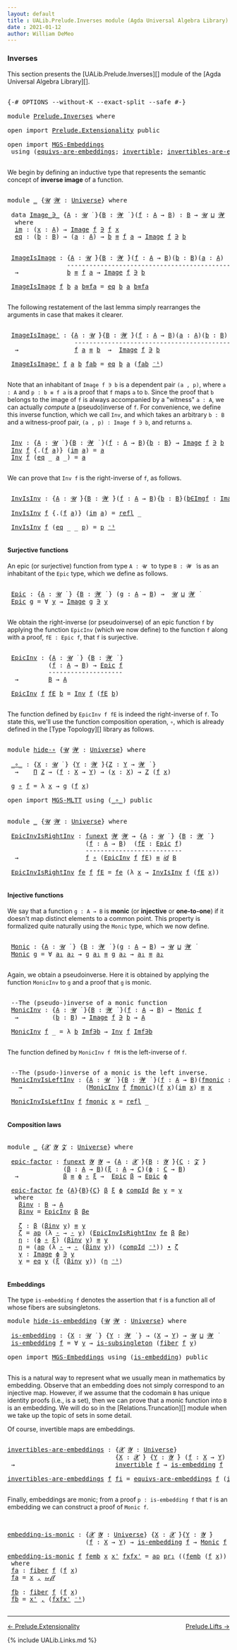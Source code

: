 ```yaml
---
layout: default
title : UALib.Prelude.Inverses module (Agda Universal Algebra Library)
date : 2021-01-12
author: William DeMeo
---
```


### <a id="inverses">Inverses</a>

This section presents the [UALib.Prelude.Inverses][] module of the [Agda Universal Algebra Library][].

<pre class="Agda">

<a id="290" class="Symbol">{-#</a> <a id="294" class="Keyword">OPTIONS</a> <a id="302" class="Pragma">--without-K</a> <a id="314" class="Pragma">--exact-split</a> <a id="328" class="Pragma">--safe</a> <a id="335" class="Symbol">#-}</a>

<a id="340" class="Keyword">module</a> <a id="347" href="Prelude.Inverses.html" class="Module">Prelude.Inverses</a> <a id="364" class="Keyword">where</a>

<a id="371" class="Keyword">open</a> <a id="376" class="Keyword">import</a> <a id="383" href="Prelude.Extensionality.html" class="Module">Prelude.Extensionality</a> <a id="406" class="Keyword">public</a>

<a id="414" class="Keyword">open</a> <a id="419" class="Keyword">import</a> <a id="426" href="MGS-Embeddings.html" class="Module">MGS-Embeddings</a>
 <a id="442" class="Keyword">using</a> <a id="448" class="Symbol">(</a><a id="449" href="MGS-Embeddings.html#1410" class="Function">equivs-are-embeddings</a><a id="470" class="Symbol">;</a> <a id="472" href="MGS-Equivalences.html#370" class="Function">invertible</a><a id="482" class="Symbol">;</a> <a id="484" href="MGS-Equivalences.html#2127" class="Function">invertibles-are-equivs</a><a id="506" class="Symbol">)</a> <a id="508" class="Keyword">public</a>

</pre>

We begin by defining an inductive type that represents the semantic concept of **inverse image** of a function.

<pre class="Agda">

<a id="655" class="Keyword">module</a> <a id="662" href="Prelude.Inverses.html#662" class="Module">_</a> <a id="664" class="Symbol">{</a><a id="665" href="Prelude.Inverses.html#665" class="Bound">𝓤</a> <a id="667" href="Prelude.Inverses.html#667" class="Bound">𝓦</a> <a id="669" class="Symbol">:</a> <a id="671" href="Agda.Primitive.html#423" class="Postulate">Universe</a><a id="679" class="Symbol">}</a> <a id="681" class="Keyword">where</a>

 <a id="689" class="Keyword">data</a> <a id="694" href="Prelude.Inverses.html#694" class="Datatype Operator">Image_∋_</a> <a id="703" class="Symbol">{</a><a id="704" href="Prelude.Inverses.html#704" class="Bound">A</a> <a id="706" class="Symbol">:</a> <a id="708" href="Prelude.Inverses.html#665" class="Bound">𝓤</a> <a id="710" href="Universes.html#403" class="Function Operator">̇</a> <a id="712" class="Symbol">}{</a><a id="714" href="Prelude.Inverses.html#714" class="Bound">B</a> <a id="716" class="Symbol">:</a> <a id="718" href="Prelude.Inverses.html#667" class="Bound">𝓦</a> <a id="720" href="Universes.html#403" class="Function Operator">̇</a> <a id="722" class="Symbol">}(</a><a id="724" href="Prelude.Inverses.html#724" class="Bound">f</a> <a id="726" class="Symbol">:</a> <a id="728" href="Prelude.Inverses.html#704" class="Bound">A</a> <a id="730" class="Symbol">→</a> <a id="732" href="Prelude.Inverses.html#714" class="Bound">B</a><a id="733" class="Symbol">)</a> <a id="735" class="Symbol">:</a> <a id="737" href="Prelude.Inverses.html#714" class="Bound">B</a> <a id="739" class="Symbol">→</a> <a id="741" href="Prelude.Inverses.html#665" class="Bound">𝓤</a> <a id="743" href="Agda.Primitive.html#636" class="Primitive Operator">⊔</a> <a id="745" href="Prelude.Inverses.html#667" class="Bound">𝓦</a> <a id="747" href="Universes.html#403" class="Function Operator">̇</a>
  <a id="751" class="Keyword">where</a>
  <a id="759" href="Prelude.Inverses.html#759" class="InductiveConstructor">im</a> <a id="762" class="Symbol">:</a> <a id="764" class="Symbol">(</a><a id="765" href="Prelude.Inverses.html#765" class="Bound">x</a> <a id="767" class="Symbol">:</a> <a id="769" href="Prelude.Inverses.html#704" class="Bound">A</a><a id="770" class="Symbol">)</a> <a id="772" class="Symbol">→</a> <a id="774" href="Prelude.Inverses.html#694" class="Datatype Operator">Image</a> <a id="780" href="Prelude.Inverses.html#724" class="Bound">f</a> <a id="782" href="Prelude.Inverses.html#694" class="Datatype Operator">∋</a> <a id="784" href="Prelude.Inverses.html#724" class="Bound">f</a> <a id="786" href="Prelude.Inverses.html#765" class="Bound">x</a>
  <a id="790" href="Prelude.Inverses.html#790" class="InductiveConstructor">eq</a> <a id="793" class="Symbol">:</a> <a id="795" class="Symbol">(</a><a id="796" href="Prelude.Inverses.html#796" class="Bound">b</a> <a id="798" class="Symbol">:</a> <a id="800" href="Prelude.Inverses.html#714" class="Bound">B</a><a id="801" class="Symbol">)</a> <a id="803" class="Symbol">→</a> <a id="805" class="Symbol">(</a><a id="806" href="Prelude.Inverses.html#806" class="Bound">a</a> <a id="808" class="Symbol">:</a> <a id="810" href="Prelude.Inverses.html#704" class="Bound">A</a><a id="811" class="Symbol">)</a> <a id="813" class="Symbol">→</a> <a id="815" href="Prelude.Inverses.html#796" class="Bound">b</a> <a id="817" href="Prelude.Equality.html#1231" class="Datatype Operator">≡</a> <a id="819" href="Prelude.Inverses.html#724" class="Bound">f</a> <a id="821" href="Prelude.Inverses.html#806" class="Bound">a</a> <a id="823" class="Symbol">→</a> <a id="825" href="Prelude.Inverses.html#694" class="Datatype Operator">Image</a> <a id="831" href="Prelude.Inverses.html#724" class="Bound">f</a> <a id="833" href="Prelude.Inverses.html#694" class="Datatype Operator">∋</a> <a id="835" href="Prelude.Inverses.html#796" class="Bound">b</a>


 <a id="840" href="Prelude.Inverses.html#840" class="Function">ImageIsImage</a> <a id="853" class="Symbol">:</a> <a id="855" class="Symbol">{</a><a id="856" href="Prelude.Inverses.html#856" class="Bound">A</a> <a id="858" class="Symbol">:</a> <a id="860" href="Prelude.Inverses.html#665" class="Bound">𝓤</a> <a id="862" href="Universes.html#403" class="Function Operator">̇</a><a id="863" class="Symbol">}{</a><a id="865" href="Prelude.Inverses.html#865" class="Bound">B</a> <a id="867" class="Symbol">:</a> <a id="869" href="Prelude.Inverses.html#667" class="Bound">𝓦</a> <a id="871" href="Universes.html#403" class="Function Operator">̇</a><a id="872" class="Symbol">}(</a><a id="874" href="Prelude.Inverses.html#874" class="Bound">f</a> <a id="876" class="Symbol">:</a> <a id="878" href="Prelude.Inverses.html#856" class="Bound">A</a> <a id="880" class="Symbol">→</a> <a id="882" href="Prelude.Inverses.html#865" class="Bound">B</a><a id="883" class="Symbol">)(</a><a id="885" href="Prelude.Inverses.html#885" class="Bound">b</a> <a id="887" class="Symbol">:</a> <a id="889" href="Prelude.Inverses.html#865" class="Bound">B</a><a id="890" class="Symbol">)(</a><a id="892" href="Prelude.Inverses.html#892" class="Bound">a</a> <a id="894" class="Symbol">:</a> <a id="896" href="Prelude.Inverses.html#856" class="Bound">A</a><a id="897" class="Symbol">)</a>
                <a id="915" class="Comment">---------------------------------------------</a>
  <a id="963" class="Symbol">→</a>             <a id="977" href="Prelude.Inverses.html#885" class="Bound">b</a> <a id="979" href="Prelude.Equality.html#1231" class="Datatype Operator">≡</a> <a id="981" href="Prelude.Inverses.html#874" class="Bound">f</a> <a id="983" href="Prelude.Inverses.html#892" class="Bound">a</a> <a id="985" class="Symbol">→</a> <a id="987" href="Prelude.Inverses.html#694" class="Datatype Operator">Image</a> <a id="993" href="Prelude.Inverses.html#874" class="Bound">f</a> <a id="995" href="Prelude.Inverses.html#694" class="Datatype Operator">∋</a> <a id="997" href="Prelude.Inverses.html#885" class="Bound">b</a>

 <a id="1001" href="Prelude.Inverses.html#840" class="Function">ImageIsImage</a> <a id="1014" href="Prelude.Inverses.html#1014" class="Bound">f</a> <a id="1016" href="Prelude.Inverses.html#1016" class="Bound">b</a> <a id="1018" href="Prelude.Inverses.html#1018" class="Bound">a</a> <a id="1020" href="Prelude.Inverses.html#1020" class="Bound">b≡fa</a> <a id="1025" class="Symbol">=</a> <a id="1027" href="Prelude.Inverses.html#790" class="InductiveConstructor">eq</a> <a id="1030" href="Prelude.Inverses.html#1016" class="Bound">b</a> <a id="1032" href="Prelude.Inverses.html#1018" class="Bound">a</a> <a id="1034" href="Prelude.Inverses.html#1020" class="Bound">b≡fa</a>

</pre>

The following restatement of the last lemma simply rearranges the arguments in case that makes it clearer.

<pre class="Agda">

 <a id="1175" href="Prelude.Inverses.html#1175" class="Function">ImageIsImage&#39;</a> <a id="1189" class="Symbol">:</a> <a id="1191" class="Symbol">{</a><a id="1192" href="Prelude.Inverses.html#1192" class="Bound">A</a> <a id="1194" class="Symbol">:</a> <a id="1196" href="Prelude.Inverses.html#665" class="Bound">𝓤</a> <a id="1198" href="Universes.html#403" class="Function Operator">̇</a><a id="1199" class="Symbol">}{</a><a id="1201" href="Prelude.Inverses.html#1201" class="Bound">B</a> <a id="1203" class="Symbol">:</a> <a id="1205" href="Prelude.Inverses.html#667" class="Bound">𝓦</a> <a id="1207" href="Universes.html#403" class="Function Operator">̇</a><a id="1208" class="Symbol">}(</a><a id="1210" href="Prelude.Inverses.html#1210" class="Bound">f</a> <a id="1212" class="Symbol">:</a> <a id="1214" href="Prelude.Inverses.html#1192" class="Bound">A</a> <a id="1216" class="Symbol">→</a> <a id="1218" href="Prelude.Inverses.html#1201" class="Bound">B</a><a id="1219" class="Symbol">)(</a><a id="1221" href="Prelude.Inverses.html#1221" class="Bound">a</a> <a id="1223" class="Symbol">:</a> <a id="1225" href="Prelude.Inverses.html#1192" class="Bound">A</a><a id="1226" class="Symbol">)(</a><a id="1228" href="Prelude.Inverses.html#1228" class="Bound">b</a> <a id="1230" class="Symbol">:</a> <a id="1232" href="Prelude.Inverses.html#1201" class="Bound">B</a><a id="1233" class="Symbol">)</a>
                  <a id="1253" class="Comment">---------------------------------------------</a>
  <a id="1301" class="Symbol">→</a>               <a id="1317" href="Prelude.Inverses.html#1210" class="Bound">f</a> <a id="1319" href="Prelude.Inverses.html#1221" class="Bound">a</a> <a id="1321" href="Prelude.Equality.html#1231" class="Datatype Operator">≡</a> <a id="1323" href="Prelude.Inverses.html#1228" class="Bound">b</a>  <a id="1326" class="Symbol">→</a>  <a id="1329" href="Prelude.Inverses.html#694" class="Datatype Operator">Image</a> <a id="1335" href="Prelude.Inverses.html#1210" class="Bound">f</a> <a id="1337" href="Prelude.Inverses.html#694" class="Datatype Operator">∋</a> <a id="1339" href="Prelude.Inverses.html#1228" class="Bound">b</a>

 <a id="1343" href="Prelude.Inverses.html#1175" class="Function">ImageIsImage&#39;</a> <a id="1357" href="Prelude.Inverses.html#1357" class="Bound">f</a> <a id="1359" href="Prelude.Inverses.html#1359" class="Bound">a</a> <a id="1361" href="Prelude.Inverses.html#1361" class="Bound">b</a> <a id="1363" href="Prelude.Inverses.html#1363" class="Bound">fab</a> <a id="1367" class="Symbol">=</a> <a id="1369" href="Prelude.Inverses.html#790" class="InductiveConstructor">eq</a> <a id="1372" href="Prelude.Inverses.html#1361" class="Bound">b</a> <a id="1374" href="Prelude.Inverses.html#1359" class="Bound">a</a> <a id="1376" class="Symbol">(</a><a id="1377" href="Prelude.Inverses.html#1363" class="Bound">fab</a> <a id="1381" href="MGS-MLTT.html#6125" class="Function Operator">⁻¹</a><a id="1383" class="Symbol">)</a>

</pre>

Note that an inhabitant of `Image f ∋ b` is a dependent pair `(a , p)`, where `a : A` and `p : b ≡ f a` is a proof that `f` maps `a` to `b`.  Since the proof that `b` belongs to the image of `f` is always accompanied by a "witness" `a : A`, we can actually *compute* a (pseudo)inverse of `f`. For convenience, we define this inverse function, which we call `Inv`, and which takes an arbitrary `b : B` and a witness-proof pair, `(a , p) : Image f ∋ b`, and returns `a`.

<pre class="Agda">

 <a id="1883" href="Prelude.Inverses.html#1883" class="Function">Inv</a> <a id="1887" class="Symbol">:</a> <a id="1889" class="Symbol">{</a><a id="1890" href="Prelude.Inverses.html#1890" class="Bound">A</a> <a id="1892" class="Symbol">:</a> <a id="1894" href="Prelude.Inverses.html#665" class="Bound">𝓤</a> <a id="1896" href="Universes.html#403" class="Function Operator">̇</a> <a id="1898" class="Symbol">}{</a><a id="1900" href="Prelude.Inverses.html#1900" class="Bound">B</a> <a id="1902" class="Symbol">:</a> <a id="1904" href="Prelude.Inverses.html#667" class="Bound">𝓦</a> <a id="1906" href="Universes.html#403" class="Function Operator">̇</a> <a id="1908" class="Symbol">}(</a><a id="1910" href="Prelude.Inverses.html#1910" class="Bound">f</a> <a id="1912" class="Symbol">:</a> <a id="1914" href="Prelude.Inverses.html#1890" class="Bound">A</a> <a id="1916" class="Symbol">→</a> <a id="1918" href="Prelude.Inverses.html#1900" class="Bound">B</a><a id="1919" class="Symbol">){</a><a id="1921" href="Prelude.Inverses.html#1921" class="Bound">b</a> <a id="1923" class="Symbol">:</a> <a id="1925" href="Prelude.Inverses.html#1900" class="Bound">B</a><a id="1926" class="Symbol">}</a> <a id="1928" class="Symbol">→</a> <a id="1930" href="Prelude.Inverses.html#694" class="Datatype Operator">Image</a> <a id="1936" href="Prelude.Inverses.html#1910" class="Bound">f</a> <a id="1938" href="Prelude.Inverses.html#694" class="Datatype Operator">∋</a> <a id="1940" href="Prelude.Inverses.html#1921" class="Bound">b</a>  <a id="1943" class="Symbol">→</a>  <a id="1946" href="Prelude.Inverses.html#1890" class="Bound">A</a>
 <a id="1949" href="Prelude.Inverses.html#1883" class="Function">Inv</a> <a id="1953" href="Prelude.Inverses.html#1953" class="Bound">f</a> <a id="1955" class="Symbol">{</a><a id="1956" class="DottedPattern Symbol">.(</a><a id="1958" href="Prelude.Inverses.html#1953" class="DottedPattern Bound">f</a> <a id="1960" href="Prelude.Inverses.html#1968" class="DottedPattern Bound">a</a><a id="1961" class="DottedPattern Symbol">)</a><a id="1962" class="Symbol">}</a> <a id="1964" class="Symbol">(</a><a id="1965" href="Prelude.Inverses.html#759" class="InductiveConstructor">im</a> <a id="1968" href="Prelude.Inverses.html#1968" class="Bound">a</a><a id="1969" class="Symbol">)</a> <a id="1971" class="Symbol">=</a> <a id="1973" href="Prelude.Inverses.html#1968" class="Bound">a</a>
 <a id="1976" href="Prelude.Inverses.html#1883" class="Function">Inv</a> <a id="1980" href="Prelude.Inverses.html#1980" class="Bound">f</a> <a id="1982" class="Symbol">(</a><a id="1983" href="Prelude.Inverses.html#790" class="InductiveConstructor">eq</a> <a id="1986" class="Symbol">_</a> <a id="1988" href="Prelude.Inverses.html#1988" class="Bound">a</a> <a id="1990" class="Symbol">_)</a> <a id="1993" class="Symbol">=</a> <a id="1995" href="Prelude.Inverses.html#1988" class="Bound">a</a>

</pre>

We can prove that `Inv f` is the right-inverse of `f`, as follows.

<pre class="Agda">

 <a id="2093" href="Prelude.Inverses.html#2093" class="Function">InvIsInv</a> <a id="2102" class="Symbol">:</a> <a id="2104" class="Symbol">{</a><a id="2105" href="Prelude.Inverses.html#2105" class="Bound">A</a> <a id="2107" class="Symbol">:</a> <a id="2109" href="Prelude.Inverses.html#665" class="Bound">𝓤</a> <a id="2111" href="Universes.html#403" class="Function Operator">̇</a><a id="2112" class="Symbol">}{</a><a id="2114" href="Prelude.Inverses.html#2114" class="Bound">B</a> <a id="2116" class="Symbol">:</a> <a id="2118" href="Prelude.Inverses.html#667" class="Bound">𝓦</a> <a id="2120" href="Universes.html#403" class="Function Operator">̇</a><a id="2121" class="Symbol">}(</a><a id="2123" href="Prelude.Inverses.html#2123" class="Bound">f</a> <a id="2125" class="Symbol">:</a> <a id="2127" href="Prelude.Inverses.html#2105" class="Bound">A</a> <a id="2129" class="Symbol">→</a> <a id="2131" href="Prelude.Inverses.html#2114" class="Bound">B</a><a id="2132" class="Symbol">){</a><a id="2134" href="Prelude.Inverses.html#2134" class="Bound">b</a> <a id="2136" class="Symbol">:</a> <a id="2138" href="Prelude.Inverses.html#2114" class="Bound">B</a><a id="2139" class="Symbol">}(</a><a id="2141" href="Prelude.Inverses.html#2141" class="Bound">b∈Imgf</a> <a id="2148" class="Symbol">:</a> <a id="2150" href="Prelude.Inverses.html#694" class="Datatype Operator">Image</a> <a id="2156" href="Prelude.Inverses.html#2123" class="Bound">f</a> <a id="2158" href="Prelude.Inverses.html#694" class="Datatype Operator">∋</a> <a id="2160" href="Prelude.Inverses.html#2134" class="Bound">b</a><a id="2161" class="Symbol">)</a> <a id="2163" class="Symbol">→</a> <a id="2165" href="Prelude.Inverses.html#2123" class="Bound">f</a><a id="2166" class="Symbol">(</a><a id="2167" href="Prelude.Inverses.html#1883" class="Function">Inv</a> <a id="2171" href="Prelude.Inverses.html#2123" class="Bound">f</a> <a id="2173" href="Prelude.Inverses.html#2141" class="Bound">b∈Imgf</a><a id="2179" class="Symbol">)</a> <a id="2181" href="Prelude.Equality.html#1231" class="Datatype Operator">≡</a> <a id="2183" href="Prelude.Inverses.html#2134" class="Bound">b</a>

 <a id="2187" href="Prelude.Inverses.html#2093" class="Function">InvIsInv</a> <a id="2196" href="Prelude.Inverses.html#2196" class="Bound">f</a> <a id="2198" class="Symbol">{</a><a id="2199" class="DottedPattern Symbol">.(</a><a id="2201" href="Prelude.Inverses.html#2196" class="DottedPattern Bound">f</a> <a id="2203" href="Prelude.Inverses.html#2211" class="DottedPattern Bound">a</a><a id="2204" class="DottedPattern Symbol">)</a><a id="2205" class="Symbol">}</a> <a id="2207" class="Symbol">(</a><a id="2208" href="Prelude.Inverses.html#759" class="InductiveConstructor">im</a> <a id="2211" href="Prelude.Inverses.html#2211" class="Bound">a</a><a id="2212" class="Symbol">)</a> <a id="2214" class="Symbol">=</a> <a id="2216" href="Prelude.Equality.html#1413" class="InductiveConstructor">refl</a> <a id="2221" class="Symbol">_</a>

 <a id="2225" href="Prelude.Inverses.html#2093" class="Function">InvIsInv</a> <a id="2234" href="Prelude.Inverses.html#2234" class="Bound">f</a> <a id="2236" class="Symbol">(</a><a id="2237" href="Prelude.Inverses.html#790" class="InductiveConstructor">eq</a> <a id="2240" class="Symbol">_</a> <a id="2242" class="Symbol">_</a> <a id="2244" href="Prelude.Inverses.html#2244" class="Bound">p</a><a id="2245" class="Symbol">)</a> <a id="2247" class="Symbol">=</a> <a id="2249" href="Prelude.Inverses.html#2244" class="Bound">p</a> <a id="2251" href="MGS-MLTT.html#6125" class="Function Operator">⁻¹</a>

</pre>





#### <a id="surjective-functions">Surjective functions</a>

An epic (or surjective) function from type `A : 𝓤 ̇` to type `B : 𝓦 ̇` is as an inhabitant of the `Epic` type, which we define as follows.

<pre class="Agda">

 <a id="2486" href="Prelude.Inverses.html#2486" class="Function">Epic</a> <a id="2491" class="Symbol">:</a> <a id="2493" class="Symbol">{</a><a id="2494" href="Prelude.Inverses.html#2494" class="Bound">A</a> <a id="2496" class="Symbol">:</a> <a id="2498" href="Prelude.Inverses.html#665" class="Bound">𝓤</a> <a id="2500" href="Universes.html#403" class="Function Operator">̇</a> <a id="2502" class="Symbol">}</a> <a id="2504" class="Symbol">{</a><a id="2505" href="Prelude.Inverses.html#2505" class="Bound">B</a> <a id="2507" class="Symbol">:</a> <a id="2509" href="Prelude.Inverses.html#667" class="Bound">𝓦</a> <a id="2511" href="Universes.html#403" class="Function Operator">̇</a> <a id="2513" class="Symbol">}</a> <a id="2515" class="Symbol">(</a><a id="2516" href="Prelude.Inverses.html#2516" class="Bound">g</a> <a id="2518" class="Symbol">:</a> <a id="2520" href="Prelude.Inverses.html#2494" class="Bound">A</a> <a id="2522" class="Symbol">→</a> <a id="2524" href="Prelude.Inverses.html#2505" class="Bound">B</a><a id="2525" class="Symbol">)</a> <a id="2527" class="Symbol">→</a>  <a id="2530" href="Prelude.Inverses.html#665" class="Bound">𝓤</a> <a id="2532" href="Agda.Primitive.html#636" class="Primitive Operator">⊔</a> <a id="2534" href="Prelude.Inverses.html#667" class="Bound">𝓦</a> <a id="2536" href="Universes.html#403" class="Function Operator">̇</a>
 <a id="2539" href="Prelude.Inverses.html#2486" class="Function">Epic</a> <a id="2544" href="Prelude.Inverses.html#2544" class="Bound">g</a> <a id="2546" class="Symbol">=</a> <a id="2548" class="Symbol">∀</a> <a id="2550" href="Prelude.Inverses.html#2550" class="Bound">y</a> <a id="2552" class="Symbol">→</a> <a id="2554" href="Prelude.Inverses.html#694" class="Datatype Operator">Image</a> <a id="2560" href="Prelude.Inverses.html#2544" class="Bound">g</a> <a id="2562" href="Prelude.Inverses.html#694" class="Datatype Operator">∋</a> <a id="2564" href="Prelude.Inverses.html#2550" class="Bound">y</a>

</pre>

We obtain the right-inverse (or pseudoinverse) of an epic function `f` by applying the function `EpicInv` (which we now define) to the function `f` along with a proof, `fE : Epic f`, that `f` is surjective.

<pre class="Agda">

 <a id="2802" href="Prelude.Inverses.html#2802" class="Function">EpicInv</a> <a id="2810" class="Symbol">:</a> <a id="2812" class="Symbol">{</a><a id="2813" href="Prelude.Inverses.html#2813" class="Bound">A</a> <a id="2815" class="Symbol">:</a> <a id="2817" href="Prelude.Inverses.html#665" class="Bound">𝓤</a> <a id="2819" href="Universes.html#403" class="Function Operator">̇</a> <a id="2821" class="Symbol">}</a> <a id="2823" class="Symbol">{</a><a id="2824" href="Prelude.Inverses.html#2824" class="Bound">B</a> <a id="2826" class="Symbol">:</a> <a id="2828" href="Prelude.Inverses.html#667" class="Bound">𝓦</a> <a id="2830" href="Universes.html#403" class="Function Operator">̇</a> <a id="2832" class="Symbol">}</a>
           <a id="2845" class="Symbol">(</a><a id="2846" href="Prelude.Inverses.html#2846" class="Bound">f</a> <a id="2848" class="Symbol">:</a> <a id="2850" href="Prelude.Inverses.html#2813" class="Bound">A</a> <a id="2852" class="Symbol">→</a> <a id="2854" href="Prelude.Inverses.html#2824" class="Bound">B</a><a id="2855" class="Symbol">)</a> <a id="2857" class="Symbol">→</a> <a id="2859" href="Prelude.Inverses.html#2486" class="Function">Epic</a> <a id="2864" href="Prelude.Inverses.html#2846" class="Bound">f</a>
           <a id="2877" class="Comment">--------------------</a>
  <a id="2900" class="Symbol">→</a>        <a id="2909" href="Prelude.Inverses.html#2824" class="Bound">B</a> <a id="2911" class="Symbol">→</a> <a id="2913" href="Prelude.Inverses.html#2813" class="Bound">A</a>

 <a id="2917" href="Prelude.Inverses.html#2802" class="Function">EpicInv</a> <a id="2925" href="Prelude.Inverses.html#2925" class="Bound">f</a> <a id="2927" href="Prelude.Inverses.html#2927" class="Bound">fE</a> <a id="2930" href="Prelude.Inverses.html#2930" class="Bound">b</a> <a id="2932" class="Symbol">=</a> <a id="2934" href="Prelude.Inverses.html#1883" class="Function">Inv</a> <a id="2938" href="Prelude.Inverses.html#2925" class="Bound">f</a> <a id="2940" class="Symbol">(</a><a id="2941" href="Prelude.Inverses.html#2927" class="Bound">fE</a> <a id="2944" href="Prelude.Inverses.html#2930" class="Bound">b</a><a id="2945" class="Symbol">)</a>

</pre>

The function defined by `EpicInv f fE` is indeed the right-inverse of `f`. To state this, we'll use the function composition operation, `∘`, which is already defined in the [Type Topology][] library as follows.

<pre class="Agda">

<a id="3186" class="Keyword">module</a> <a id="hide-∘"></a><a id="3193" href="Prelude.Inverses.html#3193" class="Module">hide-∘</a> <a id="3200" class="Symbol">{</a><a id="3201" href="Prelude.Inverses.html#3201" class="Bound">𝓤</a> <a id="3203" href="Prelude.Inverses.html#3203" class="Bound">𝓦</a> <a id="3205" class="Symbol">:</a> <a id="3207" href="Agda.Primitive.html#423" class="Postulate">Universe</a><a id="3215" class="Symbol">}</a> <a id="3217" class="Keyword">where</a>

 <a id="hide-∘._∘_"></a><a id="3225" href="Prelude.Inverses.html#3225" class="Function Operator">_∘_</a> <a id="3229" class="Symbol">:</a> <a id="3231" class="Symbol">{</a><a id="3232" href="Prelude.Inverses.html#3232" class="Bound">X</a> <a id="3234" class="Symbol">:</a> <a id="3236" href="Prelude.Inverses.html#3201" class="Bound">𝓤</a> <a id="3238" href="Universes.html#403" class="Function Operator">̇</a> <a id="3240" class="Symbol">}</a> <a id="3242" class="Symbol">{</a><a id="3243" href="Prelude.Inverses.html#3243" class="Bound">Y</a> <a id="3245" class="Symbol">:</a> <a id="3247" href="Prelude.Inverses.html#3203" class="Bound">𝓦</a> <a id="3249" href="Universes.html#403" class="Function Operator">̇</a><a id="3250" class="Symbol">}{</a><a id="3252" href="Prelude.Inverses.html#3252" class="Bound">Z</a> <a id="3254" class="Symbol">:</a> <a id="3256" href="Prelude.Inverses.html#3243" class="Bound">Y</a> <a id="3258" class="Symbol">→</a> <a id="3260" href="Prelude.Inverses.html#3203" class="Bound">𝓦</a> <a id="3262" href="Universes.html#403" class="Function Operator">̇</a> <a id="3264" class="Symbol">}</a>
  <a id="3268" class="Symbol">→</a>    <a id="3273" href="MGS-MLTT.html#3562" class="Function">Π</a> <a id="3275" href="Prelude.Inverses.html#3252" class="Bound">Z</a> <a id="3277" class="Symbol">→</a> <a id="3279" class="Symbol">(</a><a id="3280" href="Prelude.Inverses.html#3280" class="Bound">f</a> <a id="3282" class="Symbol">:</a> <a id="3284" href="Prelude.Inverses.html#3232" class="Bound">X</a> <a id="3286" class="Symbol">→</a> <a id="3288" href="Prelude.Inverses.html#3243" class="Bound">Y</a><a id="3289" class="Symbol">)</a> <a id="3291" class="Symbol">→</a> <a id="3293" class="Symbol">(</a><a id="3294" href="Prelude.Inverses.html#3294" class="Bound">x</a> <a id="3296" class="Symbol">:</a> <a id="3298" href="Prelude.Inverses.html#3232" class="Bound">X</a><a id="3299" class="Symbol">)</a> <a id="3301" class="Symbol">→</a> <a id="3303" href="Prelude.Inverses.html#3252" class="Bound">Z</a> <a id="3305" class="Symbol">(</a><a id="3306" href="Prelude.Inverses.html#3280" class="Bound">f</a> <a id="3308" href="Prelude.Inverses.html#3294" class="Bound">x</a><a id="3309" class="Symbol">)</a>

 <a id="3313" href="Prelude.Inverses.html#3313" class="Bound">g</a> <a id="3315" href="Prelude.Inverses.html#3225" class="Function Operator">∘</a> <a id="3317" href="Prelude.Inverses.html#3317" class="Bound">f</a> <a id="3319" class="Symbol">=</a> <a id="3321" class="Symbol">λ</a> <a id="3323" href="Prelude.Inverses.html#3323" class="Bound">x</a> <a id="3325" class="Symbol">→</a> <a id="3327" href="Prelude.Inverses.html#3313" class="Bound">g</a> <a id="3329" class="Symbol">(</a><a id="3330" href="Prelude.Inverses.html#3317" class="Bound">f</a> <a id="3332" href="Prelude.Inverses.html#3323" class="Bound">x</a><a id="3333" class="Symbol">)</a>

<a id="3336" class="Keyword">open</a> <a id="3341" class="Keyword">import</a> <a id="3348" href="MGS-MLTT.html" class="Module">MGS-MLTT</a> <a id="3357" class="Keyword">using</a> <a id="3363" class="Symbol">(</a><a id="3364" href="MGS-MLTT.html#3813" class="Function Operator">_∘_</a><a id="3367" class="Symbol">)</a> <a id="3369" class="Keyword">public</a>


<a id="3378" class="Keyword">module</a> <a id="3385" href="Prelude.Inverses.html#3385" class="Module">_</a> <a id="3387" class="Symbol">{</a><a id="3388" href="Prelude.Inverses.html#3388" class="Bound">𝓤</a> <a id="3390" href="Prelude.Inverses.html#3390" class="Bound">𝓦</a> <a id="3392" class="Symbol">:</a> <a id="3394" href="Agda.Primitive.html#423" class="Postulate">Universe</a><a id="3402" class="Symbol">}</a> <a id="3404" class="Keyword">where</a>

 <a id="3412" href="Prelude.Inverses.html#3412" class="Function">EpicInvIsRightInv</a> <a id="3430" class="Symbol">:</a> <a id="3432" href="MGS-FunExt-from-Univalence.html#393" class="Function">funext</a> <a id="3439" href="Prelude.Inverses.html#3390" class="Bound">𝓦</a> <a id="3441" href="Prelude.Inverses.html#3390" class="Bound">𝓦</a> <a id="3443" class="Symbol">→</a> <a id="3445" class="Symbol">{</a><a id="3446" href="Prelude.Inverses.html#3446" class="Bound">A</a> <a id="3448" class="Symbol">:</a> <a id="3450" href="Prelude.Inverses.html#3388" class="Bound">𝓤</a> <a id="3452" href="Universes.html#403" class="Function Operator">̇</a> <a id="3454" class="Symbol">}</a> <a id="3456" class="Symbol">{</a><a id="3457" href="Prelude.Inverses.html#3457" class="Bound">B</a> <a id="3459" class="Symbol">:</a> <a id="3461" href="Prelude.Inverses.html#3390" class="Bound">𝓦</a> <a id="3463" href="Universes.html#403" class="Function Operator">̇</a> <a id="3465" class="Symbol">}</a>
                     <a id="3488" class="Symbol">(</a><a id="3489" href="Prelude.Inverses.html#3489" class="Bound">f</a> <a id="3491" class="Symbol">:</a> <a id="3493" href="Prelude.Inverses.html#3446" class="Bound">A</a> <a id="3495" class="Symbol">→</a> <a id="3497" href="Prelude.Inverses.html#3457" class="Bound">B</a><a id="3498" class="Symbol">)</a>  <a id="3501" class="Symbol">(</a><a id="3502" href="Prelude.Inverses.html#3502" class="Bound">fE</a> <a id="3505" class="Symbol">:</a> <a id="3507" href="Prelude.Inverses.html#2486" class="Function">Epic</a> <a id="3512" href="Prelude.Inverses.html#3489" class="Bound">f</a><a id="3513" class="Symbol">)</a>
                     <a id="3536" class="Comment">--------------------------</a>
  <a id="3565" class="Symbol">→</a>                  <a id="3584" href="Prelude.Inverses.html#3489" class="Bound">f</a> <a id="3586" href="MGS-MLTT.html#3813" class="Function Operator">∘</a> <a id="3588" class="Symbol">(</a><a id="3589" href="Prelude.Inverses.html#2802" class="Function">EpicInv</a> <a id="3597" href="Prelude.Inverses.html#3489" class="Bound">f</a> <a id="3599" href="Prelude.Inverses.html#3502" class="Bound">fE</a><a id="3601" class="Symbol">)</a> <a id="3603" href="Prelude.Equality.html#1231" class="Datatype Operator">≡</a> <a id="3605" href="MGS-MLTT.html#3778" class="Function">𝑖𝑑</a> <a id="3608" href="Prelude.Inverses.html#3457" class="Bound">B</a>

 <a id="3612" href="Prelude.Inverses.html#3412" class="Function">EpicInvIsRightInv</a> <a id="3630" href="Prelude.Inverses.html#3630" class="Bound">fe</a> <a id="3633" href="Prelude.Inverses.html#3633" class="Bound">f</a> <a id="3635" href="Prelude.Inverses.html#3635" class="Bound">fE</a> <a id="3638" class="Symbol">=</a> <a id="3640" href="Prelude.Inverses.html#3630" class="Bound">fe</a> <a id="3643" class="Symbol">(λ</a> <a id="3646" href="Prelude.Inverses.html#3646" class="Bound">x</a> <a id="3648" class="Symbol">→</a> <a id="3650" href="Prelude.Inverses.html#2093" class="Function">InvIsInv</a> <a id="3659" href="Prelude.Inverses.html#3633" class="Bound">f</a> <a id="3661" class="Symbol">(</a><a id="3662" href="Prelude.Inverses.html#3635" class="Bound">fE</a> <a id="3665" href="Prelude.Inverses.html#3646" class="Bound">x</a><a id="3666" class="Symbol">))</a>

</pre>





#### <a id="injective-functions">Injective functions</a>

We say that a function `g : A → B` is **monic** (or **injective** or **one-to-one**) if it doesn't map distinct elements to a common point. This property is formalized quite naturally using the `Monic` type, which we now define.

<pre class="Agda">

 <a id="3989" href="Prelude.Inverses.html#3989" class="Function">Monic</a> <a id="3995" class="Symbol">:</a> <a id="3997" class="Symbol">{</a><a id="3998" href="Prelude.Inverses.html#3998" class="Bound">A</a> <a id="4000" class="Symbol">:</a> <a id="4002" href="Prelude.Inverses.html#3388" class="Bound">𝓤</a> <a id="4004" href="Universes.html#403" class="Function Operator">̇</a> <a id="4006" class="Symbol">}</a> <a id="4008" class="Symbol">{</a><a id="4009" href="Prelude.Inverses.html#4009" class="Bound">B</a> <a id="4011" class="Symbol">:</a> <a id="4013" href="Prelude.Inverses.html#3390" class="Bound">𝓦</a> <a id="4015" href="Universes.html#403" class="Function Operator">̇</a> <a id="4017" class="Symbol">}(</a><a id="4019" href="Prelude.Inverses.html#4019" class="Bound">g</a> <a id="4021" class="Symbol">:</a> <a id="4023" href="Prelude.Inverses.html#3998" class="Bound">A</a> <a id="4025" class="Symbol">→</a> <a id="4027" href="Prelude.Inverses.html#4009" class="Bound">B</a><a id="4028" class="Symbol">)</a> <a id="4030" class="Symbol">→</a> <a id="4032" href="Prelude.Inverses.html#3388" class="Bound">𝓤</a> <a id="4034" href="Agda.Primitive.html#636" class="Primitive Operator">⊔</a> <a id="4036" href="Prelude.Inverses.html#3390" class="Bound">𝓦</a> <a id="4038" href="Universes.html#403" class="Function Operator">̇</a>
 <a id="4041" href="Prelude.Inverses.html#3989" class="Function">Monic</a> <a id="4047" href="Prelude.Inverses.html#4047" class="Bound">g</a> <a id="4049" class="Symbol">=</a> <a id="4051" class="Symbol">∀</a> <a id="4053" href="Prelude.Inverses.html#4053" class="Bound">a₁</a> <a id="4056" href="Prelude.Inverses.html#4056" class="Bound">a₂</a> <a id="4059" class="Symbol">→</a> <a id="4061" href="Prelude.Inverses.html#4047" class="Bound">g</a> <a id="4063" href="Prelude.Inverses.html#4053" class="Bound">a₁</a> <a id="4066" href="Prelude.Equality.html#1231" class="Datatype Operator">≡</a> <a id="4068" href="Prelude.Inverses.html#4047" class="Bound">g</a> <a id="4070" href="Prelude.Inverses.html#4056" class="Bound">a₂</a> <a id="4073" class="Symbol">→</a> <a id="4075" href="Prelude.Inverses.html#4053" class="Bound">a₁</a> <a id="4078" href="Prelude.Equality.html#1231" class="Datatype Operator">≡</a> <a id="4080" href="Prelude.Inverses.html#4056" class="Bound">a₂</a>

</pre>

Again, we obtain a pseudoinverse. Here it is obtained by applying the function `MonicInv` to `g` and a proof that `g` is monic.

<pre class="Agda">

 <a id="4240" class="Comment">--The (pseudo-)inverse of a monic function</a>
 <a id="4284" href="Prelude.Inverses.html#4284" class="Function">MonicInv</a> <a id="4293" class="Symbol">:</a> <a id="4295" class="Symbol">{</a><a id="4296" href="Prelude.Inverses.html#4296" class="Bound">A</a> <a id="4298" class="Symbol">:</a> <a id="4300" href="Prelude.Inverses.html#3388" class="Bound">𝓤</a> <a id="4302" href="Universes.html#403" class="Function Operator">̇</a> <a id="4304" class="Symbol">}{</a><a id="4306" href="Prelude.Inverses.html#4306" class="Bound">B</a> <a id="4308" class="Symbol">:</a> <a id="4310" href="Prelude.Inverses.html#3390" class="Bound">𝓦</a> <a id="4312" href="Universes.html#403" class="Function Operator">̇</a> <a id="4314" class="Symbol">}(</a><a id="4316" href="Prelude.Inverses.html#4316" class="Bound">f</a> <a id="4318" class="Symbol">:</a> <a id="4320" href="Prelude.Inverses.html#4296" class="Bound">A</a> <a id="4322" class="Symbol">→</a> <a id="4324" href="Prelude.Inverses.html#4306" class="Bound">B</a><a id="4325" class="Symbol">)</a> <a id="4327" class="Symbol">→</a> <a id="4329" href="Prelude.Inverses.html#3989" class="Function">Monic</a> <a id="4335" href="Prelude.Inverses.html#4316" class="Bound">f</a>
  <a id="4339" class="Symbol">→</a>         <a id="4349" class="Symbol">(</a><a id="4350" href="Prelude.Inverses.html#4350" class="Bound">b</a> <a id="4352" class="Symbol">:</a> <a id="4354" href="Prelude.Inverses.html#4306" class="Bound">B</a><a id="4355" class="Symbol">)</a> <a id="4357" class="Symbol">→</a> <a id="4359" href="Prelude.Inverses.html#694" class="Datatype Operator">Image</a> <a id="4365" href="Prelude.Inverses.html#4316" class="Bound">f</a> <a id="4367" href="Prelude.Inverses.html#694" class="Datatype Operator">∋</a> <a id="4369" href="Prelude.Inverses.html#4350" class="Bound">b</a> <a id="4371" class="Symbol">→</a> <a id="4373" href="Prelude.Inverses.html#4296" class="Bound">A</a>

 <a id="4377" href="Prelude.Inverses.html#4284" class="Function">MonicInv</a> <a id="4386" href="Prelude.Inverses.html#4386" class="Bound">f</a> <a id="4388" class="Symbol">_</a> <a id="4390" class="Symbol">=</a> <a id="4392" class="Symbol">λ</a> <a id="4394" href="Prelude.Inverses.html#4394" class="Bound">b</a> <a id="4396" href="Prelude.Inverses.html#4396" class="Bound">Imf∋b</a> <a id="4402" class="Symbol">→</a> <a id="4404" href="Prelude.Inverses.html#1883" class="Function">Inv</a> <a id="4408" href="Prelude.Inverses.html#4386" class="Bound">f</a> <a id="4410" href="Prelude.Inverses.html#4396" class="Bound">Imf∋b</a>

</pre>

The function defined by `MonicInv f fM` is the left-inverse of `f`.

<pre class="Agda">

 <a id="4513" class="Comment">--The (psudo-)inverse of a monic is the left inverse.</a>
 <a id="4568" href="Prelude.Inverses.html#4568" class="Function">MonicInvIsLeftInv</a> <a id="4586" class="Symbol">:</a> <a id="4588" class="Symbol">{</a><a id="4589" href="Prelude.Inverses.html#4589" class="Bound">A</a> <a id="4591" class="Symbol">:</a> <a id="4593" href="Prelude.Inverses.html#3388" class="Bound">𝓤</a> <a id="4595" href="Universes.html#403" class="Function Operator">̇</a> <a id="4597" class="Symbol">}{</a><a id="4599" href="Prelude.Inverses.html#4599" class="Bound">B</a> <a id="4601" class="Symbol">:</a> <a id="4603" href="Prelude.Inverses.html#3390" class="Bound">𝓦</a> <a id="4605" href="Universes.html#403" class="Function Operator">̇</a> <a id="4607" class="Symbol">}(</a><a id="4609" href="Prelude.Inverses.html#4609" class="Bound">f</a> <a id="4611" class="Symbol">:</a> <a id="4613" href="Prelude.Inverses.html#4589" class="Bound">A</a> <a id="4615" class="Symbol">→</a> <a id="4617" href="Prelude.Inverses.html#4599" class="Bound">B</a><a id="4618" class="Symbol">)(</a><a id="4620" href="Prelude.Inverses.html#4620" class="Bound">fmonic</a> <a id="4627" class="Symbol">:</a> <a id="4629" href="Prelude.Inverses.html#3989" class="Function">Monic</a> <a id="4635" href="Prelude.Inverses.html#4609" class="Bound">f</a><a id="4636" class="Symbol">)(</a><a id="4638" href="Prelude.Inverses.html#4638" class="Bound">x</a> <a id="4640" class="Symbol">:</a> <a id="4642" href="Prelude.Inverses.html#4589" class="Bound">A</a><a id="4643" class="Symbol">)</a>
   <a id="4648" class="Symbol">→</a>                 <a id="4666" class="Symbol">(</a><a id="4667" href="Prelude.Inverses.html#4284" class="Function">MonicInv</a> <a id="4676" href="Prelude.Inverses.html#4609" class="Bound">f</a> <a id="4678" href="Prelude.Inverses.html#4620" class="Bound">fmonic</a><a id="4684" class="Symbol">)(</a><a id="4686" href="Prelude.Inverses.html#4609" class="Bound">f</a> <a id="4688" href="Prelude.Inverses.html#4638" class="Bound">x</a><a id="4689" class="Symbol">)(</a><a id="4691" href="Prelude.Inverses.html#759" class="InductiveConstructor">im</a> <a id="4694" href="Prelude.Inverses.html#4638" class="Bound">x</a><a id="4695" class="Symbol">)</a> <a id="4697" href="Prelude.Equality.html#1231" class="Datatype Operator">≡</a> <a id="4699" href="Prelude.Inverses.html#4638" class="Bound">x</a>

 <a id="4703" href="Prelude.Inverses.html#4568" class="Function">MonicInvIsLeftInv</a> <a id="4721" href="Prelude.Inverses.html#4721" class="Bound">f</a> <a id="4723" href="Prelude.Inverses.html#4723" class="Bound">fmonic</a> <a id="4730" href="Prelude.Inverses.html#4730" class="Bound">x</a> <a id="4732" class="Symbol">=</a> <a id="4734" href="Prelude.Equality.html#1413" class="InductiveConstructor">refl</a> <a id="4739" class="Symbol">_</a>

</pre>



#### <a id="composition-laws">Composition laws</a>

<pre class="Agda">

<a id="4822" class="Keyword">module</a> <a id="4829" href="Prelude.Inverses.html#4829" class="Module">_</a> <a id="4831" class="Symbol">{</a><a id="4832" href="Prelude.Inverses.html#4832" class="Bound">𝓧</a> <a id="4834" href="Prelude.Inverses.html#4834" class="Bound">𝓨</a> <a id="4836" href="Prelude.Inverses.html#4836" class="Bound">𝓩</a> <a id="4838" class="Symbol">:</a> <a id="4840" href="Agda.Primitive.html#423" class="Postulate">Universe</a><a id="4848" class="Symbol">}</a> <a id="4850" class="Keyword">where</a>

 <a id="4858" href="Prelude.Inverses.html#4858" class="Function">epic-factor</a> <a id="4870" class="Symbol">:</a> <a id="4872" href="MGS-FunExt-from-Univalence.html#393" class="Function">funext</a> <a id="4879" href="Prelude.Inverses.html#4834" class="Bound">𝓨</a> <a id="4881" href="Prelude.Inverses.html#4834" class="Bound">𝓨</a> <a id="4883" class="Symbol">→</a> <a id="4885" class="Symbol">{</a><a id="4886" href="Prelude.Inverses.html#4886" class="Bound">A</a> <a id="4888" class="Symbol">:</a> <a id="4890" href="Prelude.Inverses.html#4832" class="Bound">𝓧</a> <a id="4892" href="Universes.html#403" class="Function Operator">̇</a><a id="4893" class="Symbol">}{</a><a id="4895" href="Prelude.Inverses.html#4895" class="Bound">B</a> <a id="4897" class="Symbol">:</a> <a id="4899" href="Prelude.Inverses.html#4834" class="Bound">𝓨</a> <a id="4901" href="Universes.html#403" class="Function Operator">̇</a><a id="4902" class="Symbol">}{</a><a id="4904" href="Prelude.Inverses.html#4904" class="Bound">C</a> <a id="4906" class="Symbol">:</a> <a id="4908" href="Prelude.Inverses.html#4836" class="Bound">𝓩</a> <a id="4910" href="Universes.html#403" class="Function Operator">̇</a><a id="4911" class="Symbol">}</a>
               <a id="4928" class="Symbol">(</a><a id="4929" href="Prelude.Inverses.html#4929" class="Bound">β</a> <a id="4931" class="Symbol">:</a> <a id="4933" href="Prelude.Inverses.html#4886" class="Bound">A</a> <a id="4935" class="Symbol">→</a> <a id="4937" href="Prelude.Inverses.html#4895" class="Bound">B</a><a id="4938" class="Symbol">)(</a><a id="4940" href="Prelude.Inverses.html#4940" class="Bound">ξ</a> <a id="4942" class="Symbol">:</a> <a id="4944" href="Prelude.Inverses.html#4886" class="Bound">A</a> <a id="4946" class="Symbol">→</a> <a id="4948" href="Prelude.Inverses.html#4904" class="Bound">C</a><a id="4949" class="Symbol">)(</a><a id="4951" href="Prelude.Inverses.html#4951" class="Bound">ϕ</a> <a id="4953" class="Symbol">:</a> <a id="4955" href="Prelude.Inverses.html#4904" class="Bound">C</a> <a id="4957" class="Symbol">→</a> <a id="4959" href="Prelude.Inverses.html#4895" class="Bound">B</a><a id="4960" class="Symbol">)</a>
  <a id="4964" class="Symbol">→</a>            <a id="4977" href="Prelude.Inverses.html#4929" class="Bound">β</a> <a id="4979" href="Prelude.Equality.html#1231" class="Datatype Operator">≡</a> <a id="4981" href="Prelude.Inverses.html#4951" class="Bound">ϕ</a> <a id="4983" href="MGS-MLTT.html#3813" class="Function Operator">∘</a> <a id="4985" href="Prelude.Inverses.html#4940" class="Bound">ξ</a> <a id="4987" class="Symbol">→</a>  <a id="4990" href="Prelude.Inverses.html#2486" class="Function">Epic</a> <a id="4995" href="Prelude.Inverses.html#4929" class="Bound">β</a> <a id="4997" class="Symbol">→</a> <a id="4999" href="Prelude.Inverses.html#2486" class="Function">Epic</a> <a id="5004" href="Prelude.Inverses.html#4951" class="Bound">ϕ</a>

 <a id="5008" href="Prelude.Inverses.html#4858" class="Function">epic-factor</a> <a id="5020" href="Prelude.Inverses.html#5020" class="Bound">fe</a> <a id="5023" class="Symbol">{</a><a id="5024" href="Prelude.Inverses.html#5024" class="Bound">A</a><a id="5025" class="Symbol">}{</a><a id="5027" href="Prelude.Inverses.html#5027" class="Bound">B</a><a id="5028" class="Symbol">}{</a><a id="5030" href="Prelude.Inverses.html#5030" class="Bound">C</a><a id="5031" class="Symbol">}</a> <a id="5033" href="Prelude.Inverses.html#5033" class="Bound">β</a> <a id="5035" href="Prelude.Inverses.html#5035" class="Bound">ξ</a> <a id="5037" href="Prelude.Inverses.html#5037" class="Bound">ϕ</a> <a id="5039" href="Prelude.Inverses.html#5039" class="Bound">compId</a> <a id="5046" href="Prelude.Inverses.html#5046" class="Bound">βe</a> <a id="5049" href="Prelude.Inverses.html#5049" class="Bound">y</a> <a id="5051" class="Symbol">=</a> <a id="5053" href="Prelude.Inverses.html#5253" class="Function">γ</a>
  <a id="5057" class="Keyword">where</a>
   <a id="5066" href="Prelude.Inverses.html#5066" class="Function">βinv</a> <a id="5071" class="Symbol">:</a> <a id="5073" href="Prelude.Inverses.html#5027" class="Bound">B</a> <a id="5075" class="Symbol">→</a> <a id="5077" href="Prelude.Inverses.html#5024" class="Bound">A</a>
   <a id="5082" href="Prelude.Inverses.html#5066" class="Function">βinv</a> <a id="5087" class="Symbol">=</a> <a id="5089" href="Prelude.Inverses.html#2802" class="Function">EpicInv</a> <a id="5097" href="Prelude.Inverses.html#5033" class="Bound">β</a> <a id="5099" href="Prelude.Inverses.html#5046" class="Bound">βe</a>

   <a id="5106" href="Prelude.Inverses.html#5106" class="Function">ζ</a> <a id="5108" class="Symbol">:</a> <a id="5110" href="Prelude.Inverses.html#5033" class="Bound">β</a> <a id="5112" class="Symbol">(</a><a id="5113" href="Prelude.Inverses.html#5066" class="Function">βinv</a> <a id="5118" href="Prelude.Inverses.html#5049" class="Bound">y</a><a id="5119" class="Symbol">)</a> <a id="5121" href="Prelude.Equality.html#1231" class="Datatype Operator">≡</a> <a id="5123" href="Prelude.Inverses.html#5049" class="Bound">y</a>
   <a id="5128" href="Prelude.Inverses.html#5106" class="Function">ζ</a> <a id="5130" class="Symbol">=</a> <a id="5132" href="MGS-MLTT.html#6613" class="Function">ap</a> <a id="5135" class="Symbol">(λ</a> <a id="5138" href="Prelude.Inverses.html#5138" class="Bound">-</a> <a id="5140" class="Symbol">→</a> <a id="5142" href="Prelude.Inverses.html#5138" class="Bound">-</a> <a id="5144" href="Prelude.Inverses.html#5049" class="Bound">y</a><a id="5145" class="Symbol">)</a> <a id="5147" class="Symbol">(</a><a id="5148" href="Prelude.Inverses.html#3412" class="Function">EpicInvIsRightInv</a> <a id="5166" href="Prelude.Inverses.html#5020" class="Bound">fe</a> <a id="5169" href="Prelude.Inverses.html#5033" class="Bound">β</a> <a id="5171" href="Prelude.Inverses.html#5046" class="Bound">βe</a><a id="5173" class="Symbol">)</a>
   <a id="5178" href="Prelude.Inverses.html#5178" class="Function">η</a> <a id="5180" class="Symbol">:</a> <a id="5182" class="Symbol">(</a><a id="5183" href="Prelude.Inverses.html#5037" class="Bound">ϕ</a> <a id="5185" href="MGS-MLTT.html#3813" class="Function Operator">∘</a> <a id="5187" href="Prelude.Inverses.html#5035" class="Bound">ξ</a><a id="5188" class="Symbol">)</a> <a id="5190" class="Symbol">(</a><a id="5191" href="Prelude.Inverses.html#5066" class="Function">βinv</a> <a id="5196" href="Prelude.Inverses.html#5049" class="Bound">y</a><a id="5197" class="Symbol">)</a> <a id="5199" href="Prelude.Equality.html#1231" class="Datatype Operator">≡</a> <a id="5201" href="Prelude.Inverses.html#5049" class="Bound">y</a>
   <a id="5206" href="Prelude.Inverses.html#5178" class="Function">η</a> <a id="5208" class="Symbol">=</a> <a id="5210" class="Symbol">(</a><a id="5211" href="MGS-MLTT.html#6613" class="Function">ap</a> <a id="5214" class="Symbol">(λ</a> <a id="5217" href="Prelude.Inverses.html#5217" class="Bound">-</a> <a id="5219" class="Symbol">→</a> <a id="5221" href="Prelude.Inverses.html#5217" class="Bound">-</a> <a id="5223" class="Symbol">(</a><a id="5224" href="Prelude.Inverses.html#5066" class="Function">βinv</a> <a id="5229" href="Prelude.Inverses.html#5049" class="Bound">y</a><a id="5230" class="Symbol">))</a> <a id="5233" class="Symbol">(</a><a id="5234" href="Prelude.Inverses.html#5039" class="Bound">compId</a> <a id="5241" href="MGS-MLTT.html#6125" class="Function Operator">⁻¹</a><a id="5243" class="Symbol">))</a> <a id="5246" href="MGS-MLTT.html#5910" class="Function Operator">∙</a> <a id="5248" href="Prelude.Inverses.html#5106" class="Function">ζ</a>
   <a id="5253" href="Prelude.Inverses.html#5253" class="Function">γ</a> <a id="5255" class="Symbol">:</a> <a id="5257" href="Prelude.Inverses.html#694" class="Datatype Operator">Image</a> <a id="5263" href="Prelude.Inverses.html#5037" class="Bound">ϕ</a> <a id="5265" href="Prelude.Inverses.html#694" class="Datatype Operator">∋</a> <a id="5267" href="Prelude.Inverses.html#5049" class="Bound">y</a>
   <a id="5272" href="Prelude.Inverses.html#5253" class="Function">γ</a> <a id="5274" class="Symbol">=</a> <a id="5276" href="Prelude.Inverses.html#790" class="InductiveConstructor">eq</a> <a id="5279" href="Prelude.Inverses.html#5049" class="Bound">y</a> <a id="5281" class="Symbol">(</a><a id="5282" href="Prelude.Inverses.html#5035" class="Bound">ξ</a> <a id="5284" class="Symbol">(</a><a id="5285" href="Prelude.Inverses.html#5066" class="Function">βinv</a> <a id="5290" href="Prelude.Inverses.html#5049" class="Bound">y</a><a id="5291" class="Symbol">))</a> <a id="5294" class="Symbol">(</a><a id="5295" href="Prelude.Inverses.html#5178" class="Function">η</a> <a id="5297" href="MGS-MLTT.html#6125" class="Function Operator">⁻¹</a><a id="5299" class="Symbol">)</a>

</pre>





#### <a id="embeddings">Embeddings</a>
The type `is-embedding f` denotes the assertion that `f` is a function all of whose fibers are subsingletons.

<pre class="Agda">
<a id="5481" class="Keyword">module</a> <a id="hide-is-embedding"></a><a id="5488" href="Prelude.Inverses.html#5488" class="Module">hide-is-embedding</a> <a id="5506" class="Symbol">{</a><a id="5507" href="Prelude.Inverses.html#5507" class="Bound">𝓤</a> <a id="5509" href="Prelude.Inverses.html#5509" class="Bound">𝓦</a> <a id="5511" class="Symbol">:</a> <a id="5513" href="Agda.Primitive.html#423" class="Postulate">Universe</a><a id="5521" class="Symbol">}</a> <a id="5523" class="Keyword">where</a>

 <a id="hide-is-embedding.is-embedding"></a><a id="5531" href="Prelude.Inverses.html#5531" class="Function">is-embedding</a> <a id="5544" class="Symbol">:</a> <a id="5546" class="Symbol">{</a><a id="5547" href="Prelude.Inverses.html#5547" class="Bound">X</a> <a id="5549" class="Symbol">:</a> <a id="5551" href="Prelude.Inverses.html#5507" class="Bound">𝓤</a> <a id="5553" href="Universes.html#403" class="Function Operator">̇</a> <a id="5555" class="Symbol">}</a> <a id="5557" class="Symbol">{</a><a id="5558" href="Prelude.Inverses.html#5558" class="Bound">Y</a> <a id="5560" class="Symbol">:</a> <a id="5562" href="Prelude.Inverses.html#5509" class="Bound">𝓦</a> <a id="5564" href="Universes.html#403" class="Function Operator">̇</a> <a id="5566" class="Symbol">}</a> <a id="5568" class="Symbol">→</a> <a id="5570" class="Symbol">(</a><a id="5571" href="Prelude.Inverses.html#5547" class="Bound">X</a> <a id="5573" class="Symbol">→</a> <a id="5575" href="Prelude.Inverses.html#5558" class="Bound">Y</a><a id="5576" class="Symbol">)</a> <a id="5578" class="Symbol">→</a> <a id="5580" href="Prelude.Inverses.html#5507" class="Bound">𝓤</a> <a id="5582" href="Agda.Primitive.html#636" class="Primitive Operator">⊔</a> <a id="5584" href="Prelude.Inverses.html#5509" class="Bound">𝓦</a> <a id="5586" href="Universes.html#403" class="Function Operator">̇</a>
 <a id="5589" href="Prelude.Inverses.html#5531" class="Function">is-embedding</a> <a id="5602" href="Prelude.Inverses.html#5602" class="Bound">f</a> <a id="5604" class="Symbol">=</a> <a id="5606" class="Symbol">∀</a> <a id="5608" href="Prelude.Inverses.html#5608" class="Bound">y</a> <a id="5610" class="Symbol">→</a> <a id="5612" href="MGS-Basic-UF.html#743" class="Function">is-subsingleton</a> <a id="5628" class="Symbol">(</a><a id="5629" href="MGS-Equivalences.html#501" class="Function">fiber</a> <a id="5635" href="Prelude.Inverses.html#5602" class="Bound">f</a> <a id="5637" href="Prelude.Inverses.html#5608" class="Bound">y</a><a id="5638" class="Symbol">)</a>

<a id="5641" class="Keyword">open</a> <a id="5646" class="Keyword">import</a> <a id="5653" href="MGS-Embeddings.html" class="Module">MGS-Embeddings</a> <a id="5668" class="Keyword">using</a> <a id="5674" class="Symbol">(</a><a id="5675" href="MGS-Embeddings.html#384" class="Function">is-embedding</a><a id="5687" class="Symbol">)</a> <a id="5689" class="Keyword">public</a>

</pre>

This is a natural way to represent what we usually mean in mathematics by embedding.  Observe that an embedding does not simply correspond to an injective map.  However, if we assume that the codomain `B` has unique identity proofs (i.e., is a set), then we can prove that a monic function into `B` is an embedding. We will do so in the [Relations.Truncation][] module when we take up the topic of sets in some detail.

Of course, invertible maps are embeddings.

<pre class="Agda">

<a id="invertibles-are-embeddings"></a><a id="6187" href="Prelude.Inverses.html#6187" class="Function">invertibles-are-embeddings</a> <a id="6214" class="Symbol">:</a> <a id="6216" class="Symbol">{</a><a id="6217" href="Prelude.Inverses.html#6217" class="Bound">𝓧</a> <a id="6219" href="Prelude.Inverses.html#6219" class="Bound">𝓨</a> <a id="6221" class="Symbol">:</a> <a id="6223" href="Agda.Primitive.html#423" class="Postulate">Universe</a><a id="6231" class="Symbol">}</a>
                             <a id="6262" class="Symbol">{</a><a id="6263" href="Prelude.Inverses.html#6263" class="Bound">X</a> <a id="6265" class="Symbol">:</a> <a id="6267" href="Prelude.Inverses.html#6217" class="Bound">𝓧</a> <a id="6269" href="Universes.html#403" class="Function Operator">̇</a><a id="6270" class="Symbol">}</a> <a id="6272" class="Symbol">{</a><a id="6273" href="Prelude.Inverses.html#6273" class="Bound">Y</a> <a id="6275" class="Symbol">:</a> <a id="6277" href="Prelude.Inverses.html#6219" class="Bound">𝓨</a> <a id="6279" href="Universes.html#403" class="Function Operator">̇</a><a id="6280" class="Symbol">}</a> <a id="6282" class="Symbol">(</a><a id="6283" href="Prelude.Inverses.html#6283" class="Bound">f</a> <a id="6285" class="Symbol">:</a> <a id="6287" href="Prelude.Inverses.html#6263" class="Bound">X</a> <a id="6289" class="Symbol">→</a> <a id="6291" href="Prelude.Inverses.html#6273" class="Bound">Y</a><a id="6292" class="Symbol">)</a>
 <a id="6295" class="Symbol">→</a>                           <a id="6323" href="MGS-Equivalences.html#370" class="Function">invertible</a> <a id="6334" href="Prelude.Inverses.html#6283" class="Bound">f</a> <a id="6336" class="Symbol">→</a> <a id="6338" href="MGS-Embeddings.html#384" class="Function">is-embedding</a> <a id="6351" href="Prelude.Inverses.html#6283" class="Bound">f</a>

<a id="6354" href="Prelude.Inverses.html#6187" class="Function">invertibles-are-embeddings</a> <a id="6381" href="Prelude.Inverses.html#6381" class="Bound">f</a> <a id="6383" href="Prelude.Inverses.html#6383" class="Bound">fi</a> <a id="6386" class="Symbol">=</a> <a id="6388" href="MGS-Embeddings.html#1410" class="Function">equivs-are-embeddings</a> <a id="6410" href="Prelude.Inverses.html#6381" class="Bound">f</a> <a id="6412" class="Symbol">(</a><a id="6413" href="MGS-Equivalences.html#2127" class="Function">invertibles-are-equivs</a> <a id="6436" href="Prelude.Inverses.html#6381" class="Bound">f</a> <a id="6438" href="Prelude.Inverses.html#6383" class="Bound">fi</a><a id="6440" class="Symbol">)</a>

</pre>

Finally, embeddings are monic; from a proof `p : is-embedding f` that `f` is an embedding we can construct a proof of `Monic f`.

<pre class="Agda">


<a id="embedding-is-monic"></a><a id="6600" href="Prelude.Inverses.html#6600" class="Function">embedding-is-monic</a> <a id="6619" class="Symbol">:</a> <a id="6621" class="Symbol">{</a><a id="6622" href="Prelude.Inverses.html#6622" class="Bound">𝓧</a> <a id="6624" href="Prelude.Inverses.html#6624" class="Bound">𝓨</a> <a id="6626" class="Symbol">:</a> <a id="6628" href="Agda.Primitive.html#423" class="Postulate">Universe</a><a id="6636" class="Symbol">}</a> <a id="6638" class="Symbol">{</a><a id="6639" href="Prelude.Inverses.html#6639" class="Bound">X</a> <a id="6641" class="Symbol">:</a> <a id="6643" href="Prelude.Inverses.html#6622" class="Bound">𝓧</a> <a id="6645" href="Universes.html#403" class="Function Operator">̇</a><a id="6646" class="Symbol">}{</a><a id="6648" href="Prelude.Inverses.html#6648" class="Bound">Y</a> <a id="6650" class="Symbol">:</a> <a id="6652" href="Prelude.Inverses.html#6624" class="Bound">𝓨</a> <a id="6654" href="Universes.html#403" class="Function Operator">̇</a><a id="6655" class="Symbol">}</a>
                     <a id="6678" class="Symbol">(</a><a id="6679" href="Prelude.Inverses.html#6679" class="Bound">f</a> <a id="6681" class="Symbol">:</a> <a id="6683" href="Prelude.Inverses.html#6639" class="Bound">X</a> <a id="6685" class="Symbol">→</a> <a id="6687" href="Prelude.Inverses.html#6648" class="Bound">Y</a><a id="6688" class="Symbol">)</a> <a id="6690" class="Symbol">→</a> <a id="6692" href="MGS-Embeddings.html#384" class="Function">is-embedding</a> <a id="6705" href="Prelude.Inverses.html#6679" class="Bound">f</a> <a id="6707" class="Symbol">→</a> <a id="6709" href="Prelude.Inverses.html#3989" class="Function">Monic</a> <a id="6715" href="Prelude.Inverses.html#6679" class="Bound">f</a>

<a id="6718" href="Prelude.Inverses.html#6600" class="Function">embedding-is-monic</a> <a id="6737" href="Prelude.Inverses.html#6737" class="Bound">f</a> <a id="6739" href="Prelude.Inverses.html#6739" class="Bound">femb</a> <a id="6744" href="Prelude.Inverses.html#6744" class="Bound">x</a> <a id="6746" href="Prelude.Inverses.html#6746" class="Bound">x&#39;</a> <a id="6749" href="Prelude.Inverses.html#6749" class="Bound">fxfx&#39;</a> <a id="6755" class="Symbol">=</a> <a id="6757" href="MGS-MLTT.html#6613" class="Function">ap</a> <a id="6760" href="MGS-MLTT.html#2942" class="Function">pr₁</a> <a id="6764" class="Symbol">((</a><a id="6766" href="Prelude.Inverses.html#6739" class="Bound">femb</a> <a id="6771" class="Symbol">(</a><a id="6772" href="Prelude.Inverses.html#6737" class="Bound">f</a> <a id="6774" href="Prelude.Inverses.html#6744" class="Bound">x</a><a id="6775" class="Symbol">))</a> <a id="6778" href="Prelude.Inverses.html#6793" class="Function">fa</a> <a id="6781" href="Prelude.Inverses.html#6829" class="Function">fb</a><a id="6783" class="Symbol">)</a>
 <a id="6786" class="Keyword">where</a>
 <a id="6793" href="Prelude.Inverses.html#6793" class="Function">fa</a> <a id="6796" class="Symbol">:</a> <a id="6798" href="MGS-Equivalences.html#501" class="Function">fiber</a> <a id="6804" href="Prelude.Inverses.html#6737" class="Bound">f</a> <a id="6806" class="Symbol">(</a><a id="6807" href="Prelude.Inverses.html#6737" class="Bound">f</a> <a id="6809" href="Prelude.Inverses.html#6744" class="Bound">x</a><a id="6810" class="Symbol">)</a>
 <a id="6813" href="Prelude.Inverses.html#6793" class="Function">fa</a> <a id="6816" class="Symbol">=</a> <a id="6818" href="Prelude.Inverses.html#6744" class="Bound">x</a> <a id="6820" href="Prelude.Preliminaries.html#14518" class="InductiveConstructor Operator">,</a> <a id="6822" href="Prelude.Equality.html#1245" class="InductiveConstructor">𝓇ℯ𝒻𝓁</a>

 <a id="6829" href="Prelude.Inverses.html#6829" class="Function">fb</a> <a id="6832" class="Symbol">:</a> <a id="6834" href="MGS-Equivalences.html#501" class="Function">fiber</a> <a id="6840" href="Prelude.Inverses.html#6737" class="Bound">f</a> <a id="6842" class="Symbol">(</a><a id="6843" href="Prelude.Inverses.html#6737" class="Bound">f</a> <a id="6845" href="Prelude.Inverses.html#6744" class="Bound">x</a><a id="6846" class="Symbol">)</a>
 <a id="6849" href="Prelude.Inverses.html#6829" class="Function">fb</a> <a id="6852" class="Symbol">=</a> <a id="6854" href="Prelude.Inverses.html#6746" class="Bound">x&#39;</a> <a id="6857" href="Prelude.Preliminaries.html#14518" class="InductiveConstructor Operator">,</a> <a id="6859" class="Symbol">(</a><a id="6860" href="Prelude.Inverses.html#6749" class="Bound">fxfx&#39;</a> <a id="6866" href="MGS-MLTT.html#6125" class="Function Operator">⁻¹</a><a id="6868" class="Symbol">)</a>

</pre>


-------------------------------------

<p></p>

[← Prelude.Extensionality](Prelude.Extensionality.html)
<span style="float:right;">[Prelude.Lifts →](Prelude.Lifts.html)</span>


{% include UALib.Links.md %}


<!-- 
This is the first point at which [truncation](UALib.Preface.html#truncation) comes into play.  An [embedding](https://www.cs.bham.ac.uk/~mhe/HoTT-UF-in-Agda-Lecture-Notes/HoTT-UF-Agda.html#embeddings) is defined in the [Type Topology][] library, using the `is-subsingleton` type [described earlier](Prelude.Extensionality.html#alternative-extensionality-type), as follows.
-->
